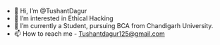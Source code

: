 - 👋 Hi, I’m @TushantDagur
- 👀 I’m interested in Ethical Hacking
- 🌱 I’m currently a Student, pursuing BCA from Chandigarh University.
- 📫 How to reach me - Tushantdagur125@gmail.com  

           
<!---
TushantDagur/TushantDagur is a ✨ special ✨ repository because its `README.md` (this file) appears on your GitHub profile.
You can click the Preview link to take a look at your changes.
--->
